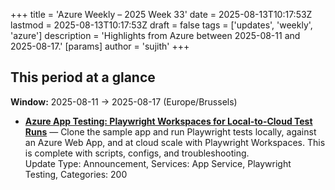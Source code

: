 +++
title = 'Azure Weekly – 2025 Week 33'
date = 2025-08-13T10:17:53Z
lastmod = 2025-08-13T10:17:53Z
draft = false
tags = ['updates', 'weekly', 'azure']
description = 'Highlights from Azure between 2025-08-11 and 2025-08-17.'
[params]
    author = 'sujith'
+++
## This period at a glance

**Window:** 2025-08-11 → 2025-08-17 (Europe/Brussels)

- **[Azure App Testing: Playwright Workspaces for Local-to-Cloud Test Runs](https://techcommunity.microsoft.com/blog/appsonazureblog/azure-app-testing-playwright-workspaces-for-local-to-cloud-test-runs/4442711)** — Clone the sample app and run Playwright tests locally, against an Azure Web App, and at cloud scale with Playwright Workspaces. This is complete with scripts, configs, and troubleshooting.<br />Update Type: Announcement, Services: App Service, Playwright Testing, Categories:  200

